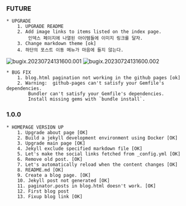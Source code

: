 ### FUTURE
	* UPGRADE
		1. UPGRADE README
		2. Add image links to items listed on the index page.
			인덱스 페이지에 나열된 아이템들에 이미지 링크를 달자.
		3. Change markdown theme [ok]
		4. 하단의 포스트 이동 메뉴가 마음에 들지 않는다.

![bugix.20230724131600.001](/temp/bugix.20230724131600.001.png)
![bugix.20230724131600.002](/temp/bugix.20230724131600.002.png)

	* BUG FIX
		1. blog.html pagination not working in the github pages [ok]
		2. Warning:  github-pages can't satisfy your Gemfile's dependencies.
			Bundler can't satisfy your Gemfile's dependencies.
			Install missing gems with `bundle install`.

### 1.0.0
    * HOMEPAGE VERSION UP
        1. Upgrade about page [OK]
        2. Build a jekyll development environment using Docker [OK]
        3. Upgrade main page [OK]
        4. Jekyll exclude specified markdown file [OK]
        5. Let's make the social links fetched from _config.yml [OK]
        6. Remove old post. [OK]
        7. Let's automatically reload when the content changes [OK]
		8. README.md [OK]
		9. Create a blog page. [OK]
		10. Jekyll post not generated [OK]
		11. paginator.posts in blog.html doesn't work. [OK]
		12. First blog post
		13. Fixup blog link [OK]



